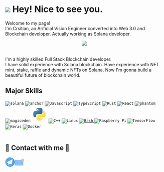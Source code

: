 <!-- Hi there! 👋
- 👋 Hi, I’m @cristianwpuig
- 👀 I’m interested in machine learning, deep learning, LiDAR sensors, edge cmoputing
- 🌱 I’m currently learning ...
- 💞️ I’m looking to collaborate on ...
- 📫 How to reach me ... -->

<!---
cristianwpuig/cristianwpuig is a ✨ special ✨ repository because its `README.md` (this file) appears on your GitHub profile.
You can click the Preview link to take a look at your changes.
--->

<h1><img src="https://emojis.slackmojis.com/emojis/images/1531849430/4246/blob-sunglasses.gif?1531849430" width="30"/> Hey! Nice to see you.</h1>


<p>Welcome to my page! </br> I'm Crsitian, an Arificial Vision Engineer converted into Web 3.0 and Blockchain developer. Actually working as Solana developer.

<p align="center">
  <a href="https://github.com/cryptoSyndrome001"><img src="https://readme-typing-svg.herokuapp.com?font=Fira+Code&pause=1000&width=900&size=40&height=60&center=true&vCenter=true&lines=Full+Stack+Blockchain+Developer;Full+Stack+Web+3.0+Developer;Always+Learning+New+Tech"></a>
</p>
<br />

<span>
I'm a highly skilled Full Stack Blockchain developer. <br/>
I have solid experience with Solana blockchain. Have experience with NFT mint, stake, raffle and dynamic NFTs on Solana. Now I'm gonna build a beautiful future of blockchain world. 
</span><br/>


## Major Skills
<div>
  <div align="left">
    <code><img alt="solana" height="50" width="50" src="https://cryptologos.cc/logos/solana-sol-logo.svg?v=023"></code>
    <code><img alt="anchor" height="50" width="50" src="https://camo.githubusercontent.com/73b2a433c137f781fb799073ceba7ffded98a2cb5db2ce6aa7f7ab9eaeb547a9/68747470733a2f2f7062732e7477696d672e636f6d2f6d656469612f46565556614f3958454141756c764b3f666f726d61743d706e67266e616d653d736d616c6c" /></code>
    <code><img alt="Javascript" height="50" width="50" src="https://img.icons8.com/color/2x/javascript.png"/></code>
    <code><img alt="TypeScript" height="50" width="50" src="https://img.icons8.com/color/2x/typescript.png"></code>  
    <code><img alt="Rust" height="50"  width="50" src="https://profilinator.rishav.dev/skills-assets/rust-plain.svg" /></code>
    <code><img alt="React" height="50"  width="50" src="https://profilinator.rishav.dev/skills-assets/react-original-wordmark.svg" /></code>
        <code><img alt="phantom" height="50" width="50" src="https://play-lh.googleusercontent.com/ioQBlPQEZDoiNFTMj_CRMt7BlBREualoE1SChNtP6ZKrYhKXtMe-c5hqLB-hL4M2" /></code>
    <code><img alt="magiceden" height="50" width="50" src="https://www.freelogovectors.net/wp-content/uploads/2022/06/magic-eden-logo-freelogovectors.net_.png"></code>
    <code><img alt="Python" height="50" width="50" src="https://raw.githubusercontent.com/devicons/devicon/master/icons/python/python-original.svg"     /></code>
    <code><img alt="C++" height="50"  width="50" src="https://profilinator.rishav.dev/skills-assets/cplusplus-original.svg" /></code>
    <code><img alt="Linux" height="50"  width="50" src="https://profilinator.rishav.dev/skills-assets/linux-original.svg" /></code>
    <a href="https://www.gnu.org/software/bash/" target="_blank">
        <code><img alt="Bash" height="50"  width="50"  src="https://profilinator.rishav.dev/skills-assets/gnu_bash-icon.svg" /></code>
     </a>
    <code><img alt="Raspberry Pi" height="50"  width="50" src="https://cdn.worldvectorlogo.com/logos/raspberry-pi.svg" alt="Raspberry Pi" /></code>
    <code><img alt="TensorFlow" height="50"  width="50" src="https://profilinator.rishav.dev/skills-assets/tensorflow-icon.svg" /></code>
    <code><img alt="Keras" height="50"  width="50" src="https://profilinator.rishav.dev/skills-assets/keras.png" /></code>
    <code><img  alt="Docker" height="50" width="50" src="https://profilinator.rishav.dev/skills-assets/docker-original-wordmark.svg" /></code>
<!--     <code><img alt="MongoDB" height="50" width="50" src="https://img.icons8.com/color/2x/mongodb.png"/></code> -->
<!--     <code><img alt="metamask" height="50" width="50" src="https://upload.wikimedia.org/wikipedia/commons/thumb/3/36/MetaMask_Fox.svg/1200px-MetaMask_Fox.svg.png"></code> -->
    
  </div>
</div>
<!-- <hr>  -->
<br />

## 🤝 Contact with me 🤝
   
<!--    <a href="https://discordapp.com/users/865926865557782550" >
   <img align='left' src='https://raw.githubusercontent.com/black-wyvern-dev/black-wyvern-dev/main/images/discord.svg' alt='cristian | discord' height="30" width="30"/>
   </a> -->
   <a href="https://t.me/Cristian_7_7" >
   <img align='left' src='https://raw.githubusercontent.com/black-wyvern-dev/black-wyvern-dev/main/images/telegram.svg' alt='cristian | telegram' height="30" width="30"/>
<!--    </a>
   <a href="https://join.skype.com/invite/Bk1f3pGPYuJF" >
   <img align='left' src='https://raw.githubusercontent.com/black-wyvern-dev/black-wyvern-dev/main/images/skype.svg' alt='supernova | skype' height="30" width="30"/>
   </a> -->
   <a href="mailto:cristianwpuig@gmail.com" >
   <img align='left' src='https://raw.githubusercontent.com/black-wyvern-dev/black-wyvern-dev/main/images/email.svg' alt='cristian | email' height="30" width="30"/>
   </a>

